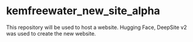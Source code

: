 # kemfreewater_new_site_alpha
This repository will be used to host a website. Hugging Face, DeepSite v2 was used to create the new website.  
